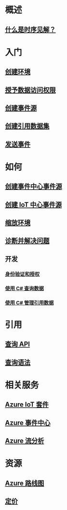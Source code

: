 

# 概述


## [什么是时序见解？](time-series-insights-overview.md)



# 入门


## [创建环境](time-series-insights-get-started.md)


## [授予数据访问权限](time-series-insights-data-access.md)


## [创建事件源](time-series-insights-add-event-source.md)


## [创建引用数据集](time-series-insights-add-reference-data-set.md)


## [发送事件](time-series-insights-send-events.md)



# 如何


## [创建事件中心事件源](time-series-insights-how-to-add-an-event-source-eventhub.md)


## [创建 IoT 中心事件源](time-series-insights-how-to-add-an-event-source-iothub.md)


## [缩放环境](time-series-insights-how-to-scale-your-environment.md)


## [诊断并解决问题](time-series-insights-diagnose-and-solve-problems.md)


## 开发


### [身份验证和授权](time-series-insights-authentication-and-authorization.md)


### [使用 C# 查询数据](time-series-insights-query-data-csharp.md)


### [使用 C# 管理引用数据](time-series-insights-manage-reference-data-csharp.md)



# 引用


## [查询 API](/rest/api/time-series-insights/time-series-insights-reference-queryapi)


## [查询语法](/rest/api/time-series-insights/time-series-insights-reference-query-syntax)



# 相关服务


## [Azure IoT 套件](/azure/iot-suite/)


## [Azure 事件中心](/azure/event-hubs/)


## [Azure 流分析](/azure/stream-analytics/)



# 资源


## [Azure 路线图](https://azure.microsoft.com/roadmap/)


## [定价](https://azure.microsoft.com/pricing/details/time-series-insights/)
